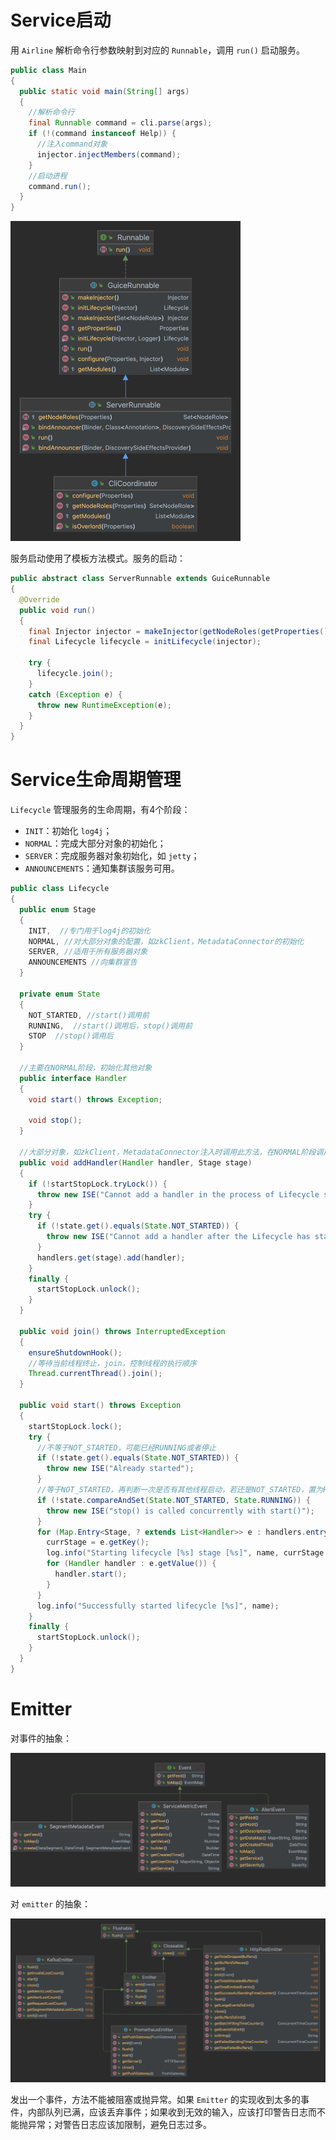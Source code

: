 # Service启动

用 `Airline` 解析命令行参数映射到对应的 `Runnable`，调用 `run()` 启动服务。

```java
public class Main
{
  public static void main(String[] args)
  {
    //解析命令行
    final Runnable command = cli.parse(args);
    if (!(command instanceof Help)) {
      //注入command对象
      injector.injectMembers(command);
    }
    //启动进程
    command.run();
  }
}
```

<img src="./picture/runnable.png" alt="runnable" style="zoom:50%;" />

服务启动使用了模板方法模式。服务的启动：

```java
public abstract class ServerRunnable extends GuiceRunnable
{
  @Override
  public void run()
  {
    final Injector injector = makeInjector(getNodeRoles(getProperties()));
    final Lifecycle lifecycle = initLifecycle(injector);

    try {
      lifecycle.join();
    }
    catch (Exception e) {
      throw new RuntimeException(e);
    }
  }
}
```

# Service生命周期管理

`Lifecycle` 管理服务的生命周期，有4个阶段：

- `INIT`：初始化 `log4j`；
- `NORMAL`：完成大部分对象的初始化；
- `SERVER`：完成服务器对象初始化，如 `jetty`；
- `ANNOUNCEMENTS`：通知集群该服务可用。

```java
public class Lifecycle
{ 
  public enum Stage
  {
    INIT,  //专门用于log4j的初始化
    NORMAL, //对大部分对象的配置，如zkClient，MetadataConnector的初始化
    SERVER, //适用于所有服务器对象
    ANNOUNCEMENTS //向集群宣告
  }
  
  private enum State
  {
    NOT_STARTED, //start()调用前
    RUNNING,  //start()调用后，stop()调用前
    STOP  //stop()调用后
  }
  
  //主要在NORMAL阶段，初始化其他对象
  public interface Handler
  {
    void start() throws Exception;

    void stop();
  }
  
  //大部分对象，如zkClient，MetadataConnector注入时调用此方法，在NORMAL阶段调用，添加handler
  public void addHandler(Handler handler, Stage stage)
  {
    if (!startStopLock.tryLock()) {
      throw new ISE("Cannot add a handler in the process of Lifecycle starting or stopping");
    }
    try {
      if (!state.get().equals(State.NOT_STARTED)) {
        throw new ISE("Cannot add a handler after the Lifecycle has started, it doesn't work that way.");
      }
      handlers.get(stage).add(handler);
    }
    finally {
      startStopLock.unlock();
    }
  }
  
  public void join() throws InterruptedException
  {
    ensureShutdownHook();
    //等待当前线程终止，join，控制线程的执行顺序
    Thread.currentThread().join();
  }
  
  public void start() throws Exception
  {
    startStopLock.lock();
    try {
      //不等于NOT_STARTED，可能已经RUNNING或者停止
      if (!state.get().equals(State.NOT_STARTED)) {
        throw new ISE("Already started");
      }
      //等于NOT_STARTED，再判断一次是否有其他线程启动，若还是NOT_STARTED，置为RUNNING
      if (!state.compareAndSet(State.NOT_STARTED, State.RUNNING)) {
        throw new ISE("stop() is called concurrently with start()");
      }
      for (Map.Entry<Stage, ? extends List<Handler>> e : handlers.entrySet()) {
        currStage = e.getKey();
        log.info("Starting lifecycle [%s] stage [%s]", name, currStage.name());
        for (Handler handler : e.getValue()) {
          handler.start();
        }
      }
      log.info("Successfully started lifecycle [%s]", name);
    }
    finally {
      startStopLock.unlock();
    }
  }
}
```

# Emitter

对事件的抽象：

<img src="./picture/event.png" alt="runnable" style="zoom:50%;" />

对 `emitter` 的抽象：

<img src="./picture/emitter.png" alt="runnable" style="zoom:50%;" />

发出一个事件，方法不能被阻塞或抛异常。如果 `Emitter` 的实现收到太多的事件，内部队列已满，应该丢弃事件；如果收到无效的输入，应该打印警告日志而不能抛异常；对警告日志应该加限制，避免日志过多。
